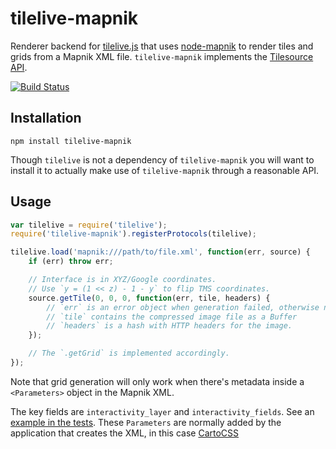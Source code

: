 # tilelive-mapnik

Renderer backend for [tilelive.js](http://github.com/mapbox/tilelive.js) that
uses [node-mapnik](http://github.com/mapnik/node-mapnik) to render tiles and
grids from a Mapnik XML file. `tilelive-mapnik` implements the
[Tilesource API](https://github.com/mapbox/tilelive.js/blob/master/API.md).

[![Build Status](https://secure.travis-ci.org/mapbox/tilelive-mapnik.png)](http://travis-ci.org/mapbox/tilelive-mapnik)


## Installation

    npm install tilelive-mapnik

Though `tilelive` is not a dependency of `tilelive-mapnik` you will want to
install it to actually make use of `tilelive-mapnik` through a reasonable
API.


## Usage

```javascript
var tilelive = require('tilelive');
require('tilelive-mapnik').registerProtocols(tilelive);

tilelive.load('mapnik:///path/to/file.xml', function(err, source) {
    if (err) throw err;

    // Interface is in XYZ/Google coordinates.
    // Use `y = (1 << z) - 1 - y` to flip TMS coordinates.
    source.getTile(0, 0, 0, function(err, tile, headers) {
        // `err` is an error object when generation failed, otherwise null.
        // `tile` contains the compressed image file as a Buffer
        // `headers` is a hash with HTTP headers for the image.
    });

    // The `.getGrid` is implemented accordingly.
});
```

Note that grid generation will only work when there's metadata inside a
`<Parameters>` object in the Mapnik XML.

The key fields are `interactivity_layer` and `interactivity_fields`. See an
[example in the tests](https://github.com/mapbox/tilelive-mapnik/blob/4e9cbf8347eba7c3c2b7e8fd4270ea39f9cc7af5/test/data/test.xml#L6-L7). These `Parameters` are normally added by the application that creates the XML,
in this case [CartoCSS](https://github.com/mapbox/carto/blob/55fbafe0d0e8ec00515c5782a3664c15502f0437/lib/carto/renderer.js#L152-L189)

